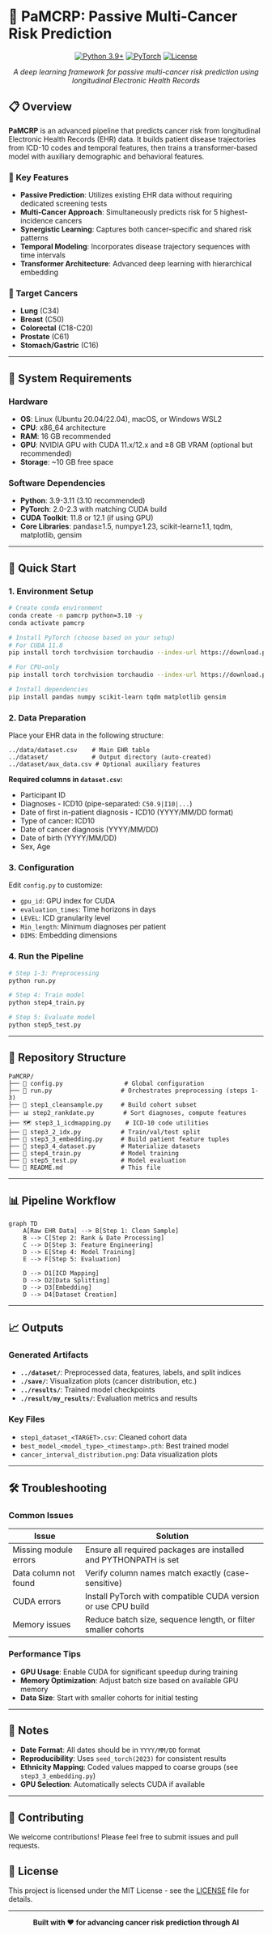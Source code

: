 # 🏥 PaMCRP: Passive Multi-Cancer Risk Prediction

<div align="center">

[![Python 3.9+](https://img.shields.io/badge/python-3.9+-blue.svg)](https://www.python.org/downloads/)
[![PyTorch](https://img.shields.io/badge/PyTorch-2.0+-ee4c2c.svg)](https://pytorch.org/)
[![License](https://img.shields.io/badge/license-MIT-green.svg)](LICENSE)

*A deep learning framework for passive multi-cancer risk prediction using longitudinal Electronic Health Records*

</div>

## 📋 Overview

**PaMCRP** is an advanced pipeline that predicts cancer risk from longitudinal Electronic Health Records (EHR) data. It builds patient disease trajectories from ICD-10 codes and temporal features, then trains a transformer-based model with auxiliary demographic and behavioral features.

### 🎯 Key Features
- **Passive Prediction**: Utilizes existing EHR data without requiring dedicated screening tests
- **Multi-Cancer Approach**: Simultaneously predicts risk for 5 highest-incidence cancers
- **Synergistic Learning**: Captures both cancer-specific and shared risk patterns
- **Temporal Modeling**: Incorporates disease trajectory sequences with time intervals
- **Transformer Architecture**: Advanced deep learning with hierarchical embedding

### 🎯 Target Cancers
- **Lung** (C34)
- **Breast** (C50)
- **Colorectal** (C18-C20)
- **Prostate** (C61)
- **Stomach/Gastric** (C16)

---

## 🔧 System Requirements

### Hardware
- **OS**: Linux (Ubuntu 20.04/22.04), macOS, or Windows WSL2
- **CPU**: x86_64 architecture
- **RAM**: 16 GB recommended
- **GPU**: NVIDIA GPU with CUDA 11.x/12.x and ≥8 GB VRAM (optional but recommended)
- **Storage**: ~10 GB free space

### Software Dependencies
- **Python**: 3.9-3.11 (3.10 recommended)
- **PyTorch**: 2.0-2.3 with matching CUDA build
- **CUDA Toolkit**: 11.8 or 12.1 (if using GPU)
- **Core Libraries**: pandas≥1.5, numpy≥1.23, scikit-learn≥1.1, tqdm, matplotlib, gensim

---

## 🚀 Quick Start

### 1. Environment Setup

```bash
# Create conda environment
conda create -n pamcrp python=3.10 -y
conda activate pamcrp

# Install PyTorch (choose based on your setup)
# For CUDA 11.8
pip install torch torchvision torchaudio --index-url https://download.pytorch.org/whl/cu118

# For CPU-only
pip install torch torchvision torchaudio --index-url https://download.pytorch.org/whl/cpu

# Install dependencies
pip install pandas numpy scikit-learn tqdm matplotlib gensim
```

### 2. Data Preparation

Place your EHR data in the following structure:
```
../data/dataset.csv    # Main EHR table
../dataset/            # Output directory (auto-created)
../dataset/aux_data.csv # Optional auxiliary features
```

**Required columns in `dataset.csv`:**
- Participant ID
- Diagnoses - ICD10 (pipe-separated: `C50.9|I10|...`)
- Date of first in-patient diagnosis - ICD10 (YYYY/MM/DD format)
- Type of cancer: ICD10
- Date of cancer diagnosis (YYYY/MM/DD)
- Date of birth (YYYY/MM/DD)
- Sex, Age

### 3. Configuration

Edit `config.py` to customize:
- `gpu_id`: GPU index for CUDA
- `evaluation_times`: Time horizons in days
- `LEVEL`: ICD granularity level
- `Min_length`: Minimum diagnoses per patient
- `DIMS`: Embedding dimensions

### 4. Run the Pipeline

```bash
# Step 1-3: Preprocessing
python run.py

# Step 4: Train model
python step4_train.py

# Step 5: Evaluate model
python step5_test.py
```

---

## 📁 Repository Structure

```
PaMCRP/
├── 📄 config.py                 # Global configuration
├── 🚀 run.py                   # Orchestrates preprocessing (steps 1-3)
├── 🧹 step1_cleansample.py     # Build cohort subset
├── 📊 step2_rankdate.py        # Sort diagnoses, compute features
├── 🗺️ step3_1_icdmapping.py    # ICD-10 code utilities
├── 📑 step3_2_idx.py           # Train/val/test split
├── 🔗 step3_3_embedding.py     # Build patient feature tuples
├── 💾 step3_4_dataset.py       # Materialize datasets
├── 🎯 step4_train.py           # Model training
├── 🧪 step5_test.py            # Model evaluation
└── 📖 README.md                # This file
```

---

## 📊 Pipeline Workflow

```mermaid
graph TD
    A[Raw EHR Data] --> B[Step 1: Clean Sample]
    B --> C[Step 2: Rank & Date Processing]
    C --> D[Step 3: Feature Engineering]
    D --> E[Step 4: Model Training]
    E --> F[Step 5: Evaluation]

    D --> D1[ICD Mapping]
    D --> D2[Data Splitting]
    D --> D3[Embedding]
    D --> D4[Dataset Creation]
```

---

## 📈 Outputs

### Generated Artifacts
- **`../dataset/`**: Preprocessed data, features, labels, and split indices
- **`./save/`**: Visualization plots (cancer distribution, etc.)
- **`../results/`**: Trained model checkpoints
- **`./result/my_results/`**: Evaluation metrics and results

### Key Files
- `step1_dataset_<TARGET>.csv`: Cleaned cohort data
- `best_model_<model_type>_<timestamp>.pth`: Best trained model
- `cancer_interval_distribution.png`: Data visualization plots

---

## 🛠️ Troubleshooting

### Common Issues

| Issue | Solution |
|-------|----------|
| Missing module errors | Ensure all required packages are installed and PYTHONPATH is set |
| Data column not found | Verify column names match exactly (case-sensitive) |
| CUDA errors | Install PyTorch with compatible CUDA version or use CPU build |
| Memory issues | Reduce batch size, sequence length, or filter smaller cohorts |

### Performance Tips
- **GPU Usage**: Enable CUDA for significant speedup during training
- **Memory Optimization**: Adjust batch size based on available GPU memory
- **Data Size**: Start with smaller cohorts for initial testing

---

## 📝 Notes

- **Date Format**: All dates should be in `YYYY/MM/DD` format
- **Reproducibility**: Uses `seed_torch(2023)` for consistent results
- **Ethnicity Mapping**: Coded values mapped to coarse groups (see `step3_3_embedding.py`)
- **GPU Selection**: Automatically selects CUDA if available

---

## 🤝 Contributing

We welcome contributions! Please feel free to submit issues and pull requests.

## 📄 License

This project is licensed under the MIT License - see the [LICENSE](LICENSE) file for details.

---

<div align="center">

**Built with ❤️ for advancing cancer risk prediction through AI**

</div>
